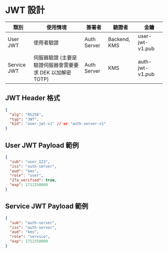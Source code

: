 # JWT 設計

| 類別        | 使用情境                                                  | 簽署者      | 驗證者       | 金鑰            |
| ----------- | --------------------------------------------------------- | ----------- | ------------ | --------------- |
| User JWT    | 使用者驗證                                                | Auth Server | Backend, KMS | user-jwt-v1.pub |
| Service JWT | 伺服器驗證 (主要是驗證伺服器會需要要求 DEK 以加解密 TOTP) | Auth Server | KMS          | auth-jwt-v1.pub |

## JWT Header 格式

```json
{
  "alg": "RS256",
  "typ": "JWT",
  "kid": "user-jwt-v1" // or "auth-server-v1"
}
```

## User JWT Payload 範例

```json
{
  "sub": "user_123",
  "iss": "suth-server",
  "aud": "kms",
  "role": "user",
  "2fa_verified": true,
  "exp": 1712350000
}
```

## Service JWT Payload 範例

```json
{
  "sub": "auth-server",
  "iss": "auth-server",
  "aud": "kms",
  "role": "service",
  "exp": 1712350000
}
```

